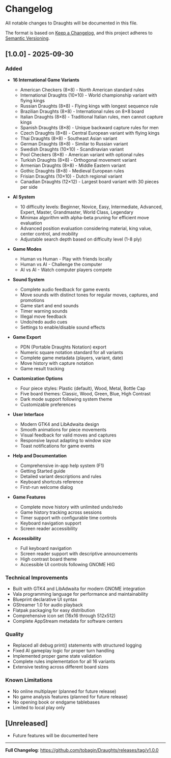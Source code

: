 # Changelog

All notable changes to Draughts will be documented in this file.

The format is based on [Keep a Changelog](https://keepachangelog.com/en/1.0.0/),
and this project adheres to [Semantic Versioning](https://semver.org/spec/v2.0.0.html).

## [1.0.0] - 2025-09-30

### Added
- **16 International Game Variants**
  - American Checkers (8×8) - North American standard rules
  - International Draughts (10×10) - World championship variant with flying kings
  - Russian Draughts (8×8) - Flying kings with longest sequence rule
  - Brazilian Draughts (8×8) - International rules on 8×8 board
  - Italian Draughts (8×8) - Traditional Italian rules, men cannot capture kings
  - Spanish Draughts (8×8) - Unique backward capture rules for men
  - Czech Draughts (8×8) - Central European variant with flying kings
  - Thai Draughts (8×8) - Southeast Asian variant
  - German Draughts (8×8) - Similar to Russian variant
  - Swedish Draughts (10×10) - Scandinavian variant
  - Pool Checkers (8×8) - American variant with optional rules
  - Turkish Draughts (8×8) - Orthogonal movement variant
  - Armenian Draughts (8×8) - Middle Eastern variant
  - Gothic Draughts (8×8) - Medieval European rules
  - Frisian Draughts (10×10) - Dutch regional variant
  - Canadian Draughts (12×12) - Largest board variant with 30 pieces per side

- **AI System**
  - 10 difficulty levels: Beginner, Novice, Easy, Intermediate, Advanced, Expert, Master, Grandmaster, World Class, Legendary
  - Minimax algorithm with alpha-beta pruning for efficient move evaluation
  - Advanced position evaluation considering material, king value, center control, and mobility
  - Adjustable search depth based on difficulty level (1-8 ply)

- **Game Modes**
  - Human vs Human - Play with friends locally
  - Human vs AI - Challenge the computer
  - AI vs AI - Watch computer players compete

- **Sound System**
  - Complete audio feedback for game events
  - Move sounds with distinct tones for regular moves, captures, and promotions
  - Game start and end sounds
  - Timer warning sounds
  - Illegal move feedback
  - Undo/redo audio cues
  - Settings to enable/disable sound effects

- **Game Export**
  - PDN (Portable Draughts Notation) export
  - Numeric square notation standard for all variants
  - Complete game metadata (players, variant, date)
  - Move history with capture notation
  - Game result tracking

- **Customization Options**
  - Four piece styles: Plastic (default), Wood, Metal, Bottle Cap
  - Five board themes: Classic, Wood, Green, Blue, High Contrast
  - Dark mode support following system theme
  - Customizable preferences

- **User Interface**
  - Modern GTK4 and LibAdwaita design
  - Smooth animations for piece movements
  - Visual feedback for valid moves and captures
  - Responsive layout adapting to window size
  - Toast notifications for game events

- **Help and Documentation**
  - Comprehensive in-app help system (F1)
  - Getting Started guide
  - Detailed variant descriptions and rules
  - Keyboard shortcuts reference
  - First-run welcome dialog

- **Game Features**
  - Complete move history with unlimited undo/redo
  - Game history tracking across sessions
  - Timer support with configurable time controls
  - Keyboard navigation support
  - Screen reader accessibility

- **Accessibility**
  - Full keyboard navigation
  - Screen reader support with descriptive announcements
  - High contrast board theme
  - Accessible UI controls following GNOME HIG

### Technical Improvements
- Built with GTK4 and LibAdwaita for modern GNOME integration
- Vala programming language for performance and maintainability
- Blueprint declarative UI syntax
- GStreamer 1.0 for audio playback
- Flatpak packaging for easy distribution
- Comprehensive icon set (16x16 through 512x512)
- Complete AppStream metadata for software centers

### Quality
- Replaced all debug print() statements with structured logging
- Fixed AI gameplay logic for proper turn handling
- Implemented proper game state validation
- Complete rules implementation for all 16 variants
- Extensive testing across different board sizes

### Known Limitations
- No online multiplayer (planned for future release)
- No game analysis features (planned for future release)
- No opening book or endgame tablebases
- Limited to local play only

## [Unreleased]
- Future features will be documented here

---

**Full Changelog**: https://github.com/tobagin/Draughts/releases/tag/v1.0.0
